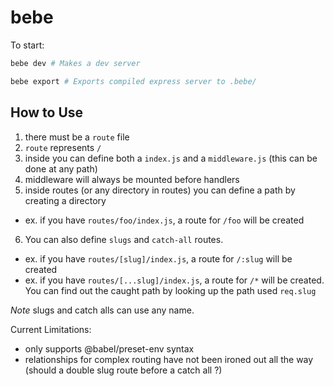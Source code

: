 # bebe

To start:

```sh
bebe dev # Makes a dev server

bebe export # Exports compiled express server to .bebe/
```


## How to Use

1. there must be a `route` file
2. `route` represents `/`
3. inside you can define both a `index.js` and a `middleware.js` (this can be done at any path)
4. middleware will always be mounted before handlers
5. inside routes (or any directory in routes) you can define a path by creating a directory
 * ex. if you have `routes/foo/index.js`, a route for `/foo` will be created
6. You can also define `slugs` and `catch-all` routes.
 * ex. if you have `routes/[slug]/index.js`, a route for `/:slug` will be created
 * ex. if you have `routes/[...slug]/index.js`, a route for `/*` will be created. You can find out the caught path by looking up the path used `req.slug`

*Note* slugs and catch alls can use any name.

Current Limitations:
* only supports @babel/preset-env syntax
* relationships for complex routing have not been ironed out all the way (should a double slug route before a catch all ?)

